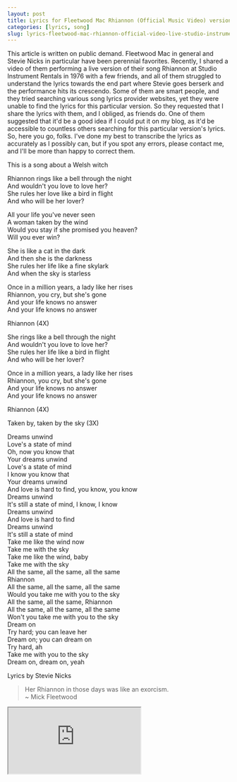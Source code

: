 ```yaml
---
layout: post
title: Lyrics for Fleetwood Mac Rhiannon (Official Music Video) version or Live at Studio Instrument Rentals in 1976 version
categories: [lyrics, song]
slug: lyrics-fleetwood-mac-rhiannon-official-video-live-studio-instrument-rentals-1976
---
```


This article is written on public demand. Fleetwood Mac in general and Stevie Nicks in particular have been perennial favorites. Recently, I shared a video of them performing a live version of their song Rhiannon at Studio Instrument Rentals in 1976 with a few friends, and all of them struggled to understand the lyrics towards the end part where Stevie goes berserk and the performance hits its crescendo. Some of them are smart people, and they tried searching various song lyrics provider websites, yet they were unable to find the lyrics for this particular version. So they requested that I share the lyrics with them, and I obliged, as friends do. One of them suggested that it'd be a good idea if I could put it on my blog, as it'd be accessible to countless others searching for this particular version's lyrics. So, here you go, folks. I've done my best to transcribe the lyrics as accurately as I possibly can, but if you spot any errors, please contact me, and I'll be more than happy to correct them.  
<!--more-->


This is a song about a Welsh witch  

Rhiannon rings like a bell through the night  
And wouldn't you love to love her?  
She rules her love like a bird in flight  
And who will be her lover?  

All your life you've never seen  
A woman taken by the wind  
Would you stay if she promised you heaven?  
Will you ever win?  

She is like a cat in the dark  
And then she is the darkness  
She rules her life like a fine skylark  
And when the sky is starless  

Once in a million years, a lady like her rises  
Rhiannon, you cry, but she's gone  
And your life knows no answer  
And your life knows no answer  

Rhiannon (4X)  

She rings like a bell through the night  
And wouldn't you love to love her?  
She rules her life like a bird in flight  
And who will be her lover?  

Once in a million years, a lady like her rises  
Rhiannon, you cry, but she's gone  
And your life knows no answer  
And your life knows no answer  

Rhiannon (4X)  

Taken by, taken by the sky (3X)  

Dreams unwind  
Love's a state of mind  
Oh, now you know that  
Your dreams unwind  
Love's a state of mind  
I know you know that  
Your dreams unwind  
And love is hard to find, you know, you know  
Dreams unwind  
It's still a state of mind, I know, I know  
Dreams unwind  
And love is hard to find  
Dreams unwind  
It's still a state of mind  
Take me like the wind now  
Take me with the sky  
Take me like the wind, baby  
Take me with the sky  
All the same, all the same, all the same  
Rhiannon  
All the same, all the same, all the same  
Would you take me with you to the sky  
All the same, all the same, Rhiannon  
All the same, all the same, all the same  
Won't you take me with you to the sky  
Dream on  
Try hard; you can leave her  
Dream on; you can dream on  
Try hard, ah  
Take me with you to the sky  
Dream on, dream on, yeah  

Lyrics by Stevie Nicks  


> Her Rhiannon in those days was like an exorcism.  
~ Mick Fleetwood  

<div class="plyr__video-embed" id="player">
  <iframe
    src="https://www.youtube.com/watch?v=jQAK6sVovUk"
    allowfullscreen
    allowtransparency
  ></iframe>
</div>
